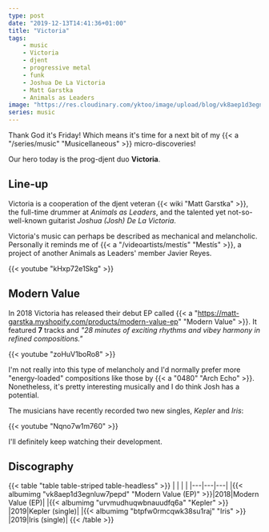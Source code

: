 ```yaml
---
type: post
date: "2019-12-13T14:41:36+01:00"
title: "Victoria"
tags:
    - music
    - Victoria
    - djent
    - progressive metal
    - funk
    - Joshua De La Victoria
    - Matt Garstka
    - Animals as Leaders
image: "https://res.cloudinary.com/yktoo/image/upload/blog/vk8aep1d3egnluw7pepd.jpg"
series: music
---
```


Thank God it's Friday! Which means it's time for a next bit of my {{< a "/series/music" "Musicellaneous" >}} micro-discoveries!

Our hero today is the prog-djent duo **Victoria**.

<!--more-->

## Line-up

Victoria is a cooperation of the djent veteran {{< wiki "Matt Garstka" >}}, the full-time drummer at *Animals as Leaders*, and the talented yet not-so-well-known guitarist *Joshua (Josh) De La Victoria*.

Victoria's music can perhaps be described as mechanical and melancholic. Personally it reminds me of {{< a "/videoartists/mestís" "Mestís" >}}, a project of another Animals as Leaders' member Javier Reyes.

{{< youtube "kHxp72e1Skg" >}}

## Modern Value

In 2018 Victoria has released their debut EP called {{< a "https://matt-garstka.myshopify.com/products/modern-value-ep" "Modern Value" >}}. It featured **7** tracks and *"28 minutes of exciting rhythms and vibey harmony in refined compositions."*

{{< youtube "zoHuV1boRo8" >}}

I'm not really into this type of melancholy and I'd normally prefer more "energy-loaded" compositions like those by {{< a "0480" "Arch Echo" >}}. Nonetheless, it's pretty interesting musically and I do think Josh has a potential.

The musicians have recently recorded two new singles, *Kepler* and *Iris*:

{{< youtube "Nqno7w1m760" >}}

I'll definitely keep watching their development.

## Discography

{{< table "table table-striped table-headless" >}}
|   |   |   |
|---|---|---|
|{{< albumimg "vk8aep1d3egnluw7pepd" "Modern Value (EP)" >}}|2018|Modern Value (EP)|
|{{< albumimg "urvmudhuqwbnauudfq6a" "Kepler" >}}           |2019|Kepler (single)|
|{{< albumimg "btpfw0rmcqwk38su1raj" "Iris" >}}             |2019|Iris (single)|
{{< /table >}}
